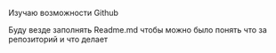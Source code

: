 Изучаю возможности Github

Буду везде заполнять Readme.md чтобы можно было понять что за репозиторий и что делает
#
